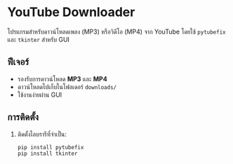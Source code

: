 # YouTube Downloader

โปรแกรมสำหรับดาวน์โหลดเพลง (MP3) หรือวิดีโอ (MP4) จาก YouTube โดยใช้ `pytubefix` และ `tkinter` สำหรับ GUI

## ฟีเจอร์
- รองรับการดาวน์โหลด **MP3** และ **MP4**
- ดาวน์โหลดไปเก็บในโฟลเดอร์ `downloads/`
- ใช้งานง่ายผ่าน GUI

## การติดตั้ง
1. ติดตั้งไลบรารีที่จำเป็น:
   ```bash
   pip install pytubefix
   pip install tkinter
